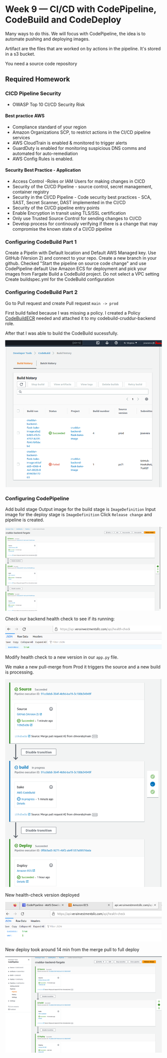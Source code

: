 # Week 9 — CI/CD with CodePipeline, CodeBuild and CodeDeploy

Many ways to do this. We will focus with CodePipeline, the idea is to automate pushing and deploying images.

Artifact are the files that are worked on by actions in the pipeline.  It's stored in a s3 bucket.

You need a source code repository

## Required Homework

### CICD Pipeline Security
* OWASP Top 10 CI/CD Security Risk
#### Best practice AWS
* Compliance standard of your region
* Amazon Organizations SCP, to restrict actions in the CI/CD pipeline services
* AWS CloudTrain is enabled & monitored to trigger alerts 
* GuardDuty is enabled for monitoring suspicious DNS comms and automated for auto-remediation
* AWS Config Rules is enabled.

#### Security Best Practice - Application
* Access Control -Roles or IAM Users for making changes in CICD
* Security of the CI/CD Pipeline - source control, secret management, container registry
* Security in the CI/CD Pipeline - Code security best practices - SCA, SAST, Secret Scanner, DAST implemented in the CI/CD
* Security of the CI/CD pipeline entry points 
* Enable Encryption in transit using TLS/SSL certification
* Only use Trusted Source Control for sending changes to CI/CD
* Develop process for continously verifying if there is a change that may compromise the known state of a CI/CD pipeline


### Configuring CodeBuild Part 1

Create a Pipelin with Default location and Default AWS Managed key. Use GitHub (Version 2) and connect to your repo.
Create a new branch in your github. Checked "Start the pipeline on source code change" and use CodePipeline default
Use Amazon ECS for deployment and pick your images from Fargate
Build a CodeBuild project. 
Do not select a VPC setting
Create buildspec.yml for the CodeBuild configuration

### Configuring CodeBuild Part 2

Go to Pull request and create Pull request `main -> prod `

First build failed because I was missing a policy. I created a Policy [CodeBuildECR](https://github.com/chivondo/aws-bootcamp-cruddur-2023/blob/main/aws/policies/CodeBuildECR) needed and attached it to my codebuild-cruddur-backend role.

After that I was able to build the CodeBuild sucessfully.

![CodeBuild](assets/CodeBuild.png)


### Configuring CodePipeline
Add build stage
Output image for the build stage is `ImageDefinition`
Input image for the deploy stage is `ImageDefinition`
Click `Release change` and pipeline is created.

![Code Pipeline Success](assets/pipeline.png)

Check our backend health check to see if its running:

![HealthCheck](assets/health-check.png)

Modify health check to a new version in our `app.py` file.

We make a new pull-merge from Prod it triggers the source and a new build is processing.

![newBuild](assets/newBuild.png)

New health-check version deployed

![HealthCheckv1](assets/health-checkv1.png)

New deploy took around 14 min from the merge pull to full deploy

![newDeploy](assets/newDeploy.png)






